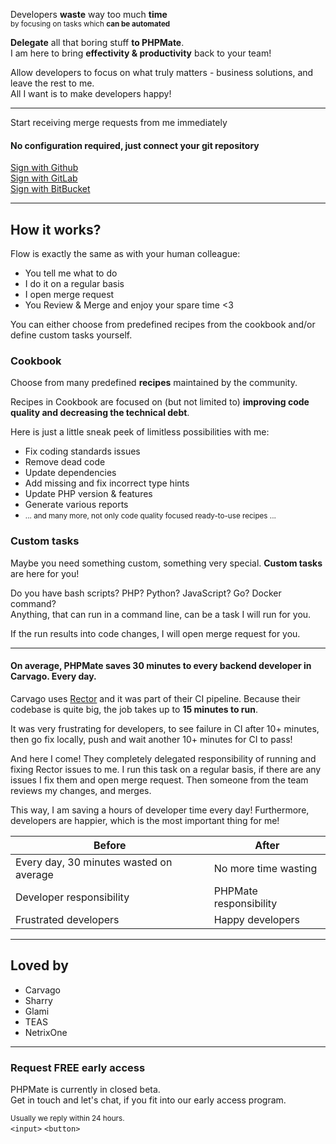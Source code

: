 Developers <b>waste</b> way too much <b>time</b><br>
<small>by focusing on tasks which <b>can be automated</b></small>

<b>Delegate</b> all that boring stuff <b>to PHPMate</b>.<br>
I am here to bring <b>effectivity & productivity</b> back to your team!


Allow developers to focus on what truly matters - business solutions, and leave the rest to me.<br>
All I want is to make developers happy!

----

Start receiving merge requests from me immediately

#### No configuration required, just connect your git repository

[Sign with Github](#)<br>
[Sign with GitLab](#)<br>
[Sign with BitBucket](#)

----

## How it works?

Flow is exactly the same as with your human colleague:

- You tell me what to do 
- I do it on a regular basis
- I open merge request
- You Review & Merge and enjoy your spare time <3

You can either choose from predefined recipes from the cookbook and/or define custom tasks yourself.

### Cookbook

Choose from many predefined <b>recipes</b> maintained by the community.

Recipes in Cookbook are focused on (but not limited to)  <b>improving code quality and decreasing the technical debt</b>.

Here is just a little sneak peek of limitless possibilities with me:

- Fix coding standards issues
- Remove dead code
- Update dependencies
- Add missing and fix incorrect type hints
- Update PHP version & features
- Generate various reports
- <small>... and many more, not only code quality focused ready-to-use recipes ...</small>


### Custom tasks

Maybe you need something custom, something very special. <b>Custom tasks</b> are here for you!

Do you have bash scripts? PHP? Python? JavaScript? Go? Docker command?<br>
Anything, that can run in a command line, can be a task I will run for you.

If the run results into code changes, I will open merge request for you.

-----

#### On average, PHPMate saves 30 minutes to every backend developer in Carvago. Every day.

Carvago uses [Rector](https://github.com/rectorphp/rector) and it was part of their CI pipeline. Because their codebase is quite big, the job takes up to <b>15 minutes to run</b>.

It was very frustrating for developers, to see failure in CI after 10+ minutes, then go fix locally, push and wait another 10+ minutes for CI to pass!

And here I come! They completely delegated responsibility of running and fixing Rector issues to me. I run this task on a regular basis, if there are any issues I fix them and open merge request. Then someone from the team reviews my changes, and merges.

This way, I am saving a hours of developer time every day! Furthermore, developers are happier, which is the most important thing for me!

| Before | After |
--- | ---
| Every day, 30 minutes wasted on average | No more time wasting |
| Developer responsibility | PHPMate responsibility |
| Frustrated developers | Happy developers |


-----

## Loved by
- Carvago
- Sharry
- Glami
- TEAS
- NetrixOne

---

### Request FREE early access<br>

PHPMate is currently in closed beta.<br>
Get in touch and let's chat, if you fit into our early access program.<br>

<small>Usually we reply within 24 hours.</small><br>
`<input>` `<button>`
